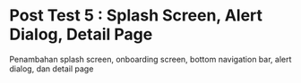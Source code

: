 # Post Test 5 : Splash Screen, Alert Dialog, Detail Page

Penambahan splash screen, onboarding screen, bottom navigation bar, alert dialog, dan detail page
